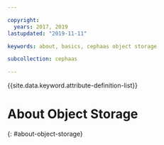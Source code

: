 ```yaml
---

copyright:
  years: 2017, 2019
lastupdated: "2019-11-11"

keywords: about, basics, cephaas object storage

subcollection: cephaas

---
```


{{site.data.keyword.attribute-definition-list}}


# About Object Storage
{: #about-object-storage}
